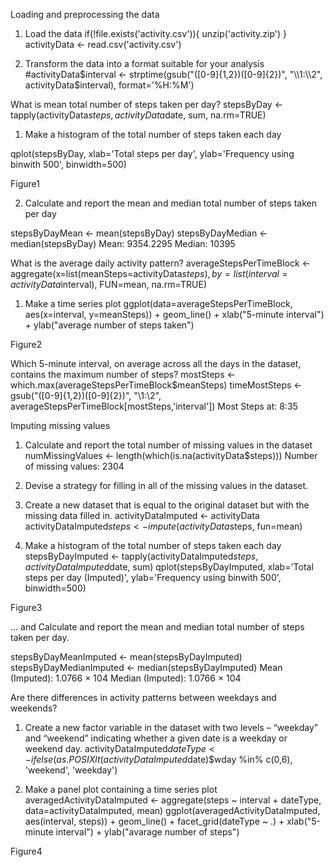 Loading and preprocessing the data

1. Load the data 
if(!file.exists('activity.csv')){
    unzip('activity.zip')
}
activityData <- read.csv('activity.csv')

2. Transform the data  into a format suitable for your analysis
#activityData$interval <- strptime(gsub("([0-9]{1,2})([0-9]{2})", "\\1:\\2", activityData$interval), format='%H:%M')

What is mean total number of steps taken per day?
stepsByDay <- tapply(activityData$steps, activityData$date, sum, na.rm=TRUE)

1. Make a histogram of the total number of steps taken each day

qplot(stepsByDay, xlab='Total steps per day', ylab='Frequency using binwith 500', binwidth=500)

Figure1

2. Calculate and report the mean and median total number of steps taken per day

stepsByDayMean <- mean(stepsByDay)
stepsByDayMedian <- median(stepsByDay)
Mean: 9354.2295
Median: 10395

What is the average daily activity pattern?
averageStepsPerTimeBlock <- aggregate(x=list(meanSteps=activityData$steps), by=list(interval=activityData$interval), FUN=mean, na.rm=TRUE)

1. Make a time series plot
ggplot(data=averageStepsPerTimeBlock, aes(x=interval, y=meanSteps)) +
    geom_line() +
    xlab("5-minute interval") +
    ylab("average number of steps taken") 
    
Figure2

Which 5-minute interval, on average across all the days in the dataset, contains the maximum number of steps?
mostSteps <- which.max(averageStepsPerTimeBlock$meanSteps)
timeMostSteps <-  gsub("([0-9]{1,2})([0-9]{2})", "\\1:\\2", averageStepsPerTimeBlock[mostSteps,'interval'])
Most Steps at: 8:35

Imputing missing values
1. Calculate and report the total number of missing values in the dataset
numMissingValues <- length(which(is.na(activityData$steps)))
Number of missing values: 2304

2. Devise a strategy for filling in all of the missing values in the dataset.

3. Create a new dataset that is equal to the original dataset but with the missing data filled in.
activityDataImputed <- activityData
activityDataImputed$steps <- impute(activityData$steps, fun=mean)

4. Make a histogram of the total number of steps taken each day
stepsByDayImputed <- tapply(activityDataImputed$steps, activityDataImputed$date, sum)
qplot(stepsByDayImputed, xlab='Total steps per day (Imputed)', ylab='Frequency using binwith 500', binwidth=500)

Figure3

... and Calculate and report the mean and median total number of steps taken per day.

stepsByDayMeanImputed <- mean(stepsByDayImputed)
stepsByDayMedianImputed <- median(stepsByDayImputed)
Mean (Imputed): 1.0766 × 104
Median (Imputed): 1.0766 × 104

Are there differences in activity patterns between weekdays and weekends?

1. Create a new factor variable in the dataset with two levels – “weekday” and “weekend” indicating whether a given date is a weekday or weekend day.
activityDataImputed$dateType <-  ifelse(as.POSIXlt(activityDataImputed$date)$wday %in% c(0,6), 'weekend', 'weekday')

2. Make a panel plot containing a time series plot
averagedActivityDataImputed <- aggregate(steps ~ interval + dateType, data=activityDataImputed, mean)
ggplot(averagedActivityDataImputed, aes(interval, steps)) + 
    geom_line() + 
    facet_grid(dateType ~ .) +
    xlab("5-minute interval") + 
    ylab("avarage number of steps")
    
Figure4
    
